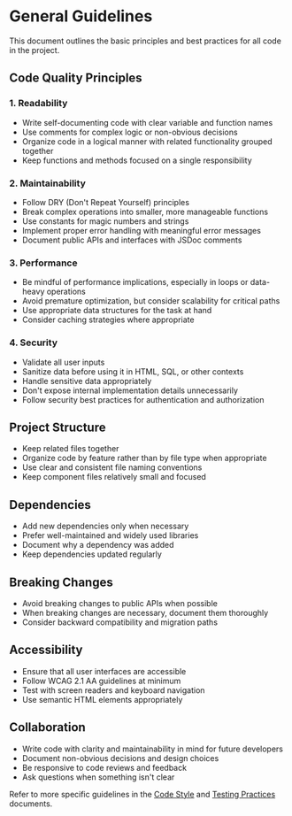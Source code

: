 # General Guidelines

This document outlines the basic principles and best practices for all code in the project.

## Code Quality Principles

### 1. Readability

- Write self-documenting code with clear variable and function names
- Use comments for complex logic or non-obvious decisions
- Organize code in a logical manner with related functionality grouped together
- Keep functions and methods focused on a single responsibility

### 2. Maintainability

- Follow DRY (Don't Repeat Yourself) principles
- Break complex operations into smaller, more manageable functions
- Use constants for magic numbers and strings
- Implement proper error handling with meaningful error messages
- Document public APIs and interfaces with JSDoc comments

### 3. Performance

- Be mindful of performance implications, especially in loops or data-heavy operations
- Avoid premature optimization, but consider scalability for critical paths
- Use appropriate data structures for the task at hand
- Consider caching strategies where appropriate

### 4. Security

- Validate all user inputs
- Sanitize data before using it in HTML, SQL, or other contexts
- Handle sensitive data appropriately
- Don't expose internal implementation details unnecessarily
- Follow security best practices for authentication and authorization

## Project Structure

- Keep related files together
- Organize code by feature rather than by file type when appropriate
- Use clear and consistent file naming conventions
- Keep component files relatively small and focused

## Dependencies

- Add new dependencies only when necessary
- Prefer well-maintained and widely used libraries
- Document why a dependency was added
- Keep dependencies updated regularly

## Breaking Changes

- Avoid breaking changes to public APIs when possible
- When breaking changes are necessary, document them thoroughly
- Consider backward compatibility and migration paths

## Accessibility

- Ensure that all user interfaces are accessible
- Follow WCAG 2.1 AA guidelines at minimum
- Test with screen readers and keyboard navigation
- Use semantic HTML elements appropriately

## Collaboration

- Write code with clarity and maintainability in mind for future developers
- Document non-obvious decisions and design choices
- Be responsive to code reviews and feedback
- Ask questions when something isn't clear

Refer to more specific guidelines in the [Code Style](./code-style.md) and [Testing Practices](./testing-practices.md) documents.
